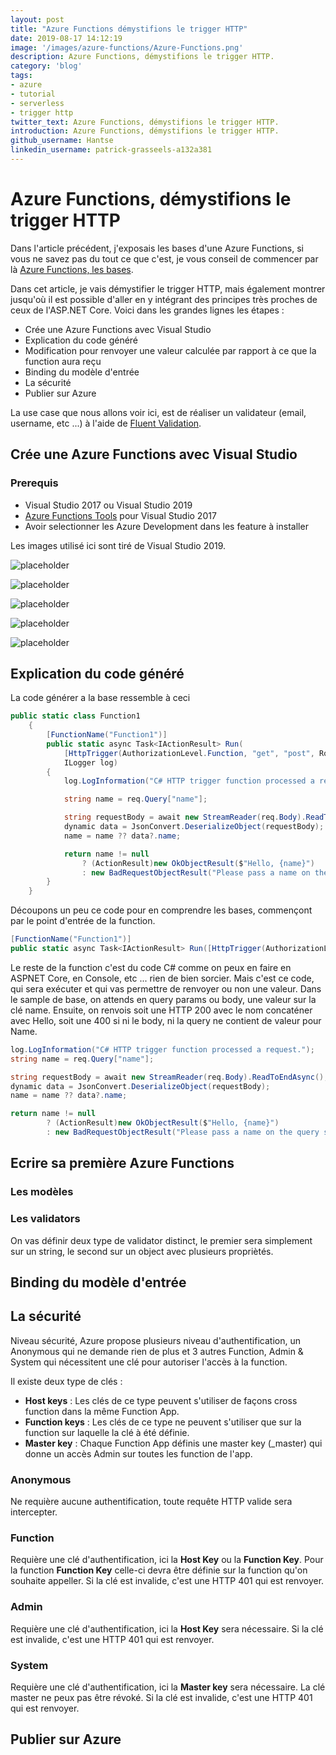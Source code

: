 ```yaml
---
layout: post
title: "Azure Functions démystifions le trigger HTTP"
date: 2019-08-17 14:12:19
image: '/images/azure-functions/Azure-Functions.png'
description: Azure Functions, démystifions le trigger HTTP.
category: 'blog'
tags:
- azure
- tutorial
- serverless
- trigger http
twitter_text: Azure Functions, démystifions le trigger HTTP.
introduction: Azure Functions, démystifions le trigger HTTP.
github_username: Hantse
linkedin_username: patrick-grasseels-a132a381
---
```


# Azure Functions, démystifions le trigger HTTP

Dans l'article précédent, j'exposais les bases d'une Azure Functions, si vous ne savez pas du tout ce que c'est, je vous conseil de commencer par là [Azure Functions, les bases](/azure-functions-les-bases/).

Dans cet article, je vais démystifier le trigger HTTP, mais également montrer jusqu'où il est possible d'aller en y intégrant des principes très proches de ceux de l'ASP.NET Core. Voici dans les grandes lignes les étapes :
- Crée une Azure Functions avec Visual Studio
- Explication du code généré
- Modification pour renvoyer une valeur calculée par rapport à ce que la function aura reçu
- Binding du modèle d'entrée
- La sécurité
- Publier sur Azure

La use case que nous allons voir ici, est de réaliser un validateur (email, username, etc ...) à l'aide de [Fluent Validation](https://fluentvalidation.net/).

## Crée une Azure Functions avec Visual Studio

### Prerequis
- Visual Studio 2017 ou Visual Studio 2019
- [Azure Functions Tools](https://docs.microsoft.com/en-us/azure/azure-functions/functions-develop-vs) pour Visual Studio 2017
- Avoir selectionner les Azure Development dans les feature à installer

Les images utilisé ici sont tiré de Visual Studio 2019.

![placeholder](/images/azure-functions/create-functions-part1.png "Azure functions")

![placeholder](/images/azure-functions/create-functions-part2.png "Azure functions")

![placeholder](/images/azure-functions/create-functions-part3.png "Azure functions")

![placeholder](/images/azure-functions/create-functions-part4.png "Azure functions")

![placeholder](/images/azure-functions/create-functions-part5.png "Azure functions")

## Explication du code généré
La code générer a la base ressemble à ceci 

```csharp
public static class Function1
    {
        [FunctionName("Function1")]
        public static async Task<IActionResult> Run(
            [HttpTrigger(AuthorizationLevel.Function, "get", "post", Route = null)] HttpRequest req,
            ILogger log)
        {
            log.LogInformation("C# HTTP trigger function processed a request.");

            string name = req.Query["name"];

            string requestBody = await new StreamReader(req.Body).ReadToEndAsync();
            dynamic data = JsonConvert.DeserializeObject(requestBody);
            name = name ?? data?.name;

            return name != null
                ? (ActionResult)new OkObjectResult($"Hello, {name}")
                : new BadRequestObjectResult("Please pass a name on the query string or in the request body");
        }
    }
```
Découpons un peu ce code pour en comprendre les bases, commençont par le point d'entrée de la function.

```csharp
[FunctionName("Function1")]
public static async Task<IActionResult> Run([HttpTrigger(AuthorizationLevel.Function, "get", "post", Route = null)] HttpRequest req, ILogger log)
```



Le reste de la function c'est du code C# comme on peux en faire en ASPNET Core, en Console, etc ... rien de bien sorcier. Mais c'est ce code, qui sera exécuter et qui vas permettre de renvoyer ou non une valeur.
Dans le sample de base, on attends en query params ou body, une valeur sur la clé name. Ensuite, on renvois soit une HTTP 200 avec le nom concaténer avec Hello, soit une 400 si ni le body, ni la query ne contient de valeur pour Name.

```csharp
log.LogInformation("C# HTTP trigger function processed a request.");
string name = req.Query["name"];

string requestBody = await new StreamReader(req.Body).ReadToEndAsync();
dynamic data = JsonConvert.DeserializeObject(requestBody);
name = name ?? data?.name;

return name != null
        ? (ActionResult)new OkObjectResult($"Hello, {name}")
        : new BadRequestObjectResult("Please pass a name on the query string or in the request body");
```

## Ecrire sa première Azure Functions
### Les modèles
### Les validators
On vas définir deux type de validator distinct, le premier sera simplement sur un string, le second sur un object avec plusieurs propriètés.

## Binding du modèle d'entrée

## La sécurité
Niveau sécurité, Azure propose plusieurs niveau d'authentification, un Anonymous qui ne demande rien de plus et 3 autres Function, Admin & System qui nécessitent une clé pour autoriser l'accès à la function.

Il existe deux type de clés :
- **Host keys** : Les clés de ce type peuvent s'utiliser de façons cross function dans la même Function App.
- **Function keys** : Les clés de ce type ne peuvent s'utiliser que sur la function sur laquelle la clé à été définie.
- **Master key** : Chaque Function App définis une master key (_master) qui donne un accès Admin sur toutes les function de l'app.

### Anonymous
Ne requière aucune authentification, toute requête HTTP valide sera intercepter.

### Function
Requière une clé d'authentification, ici la **Host Key** ou la **Function Key**. 
Pour la function **Function Key** celle-ci devra être définie sur la function qu'on souhaite appeller. 
Si la clé est invalide, c'est une HTTP  401 qui est renvoyer.

### Admin
Requière une clé d'authentification, ici la **Host Key** sera nécessaire.
Si la clé est invalide, c'est une HTTP  401 qui est renvoyer.

### System
Requière une clé d'authentification, ici la **Master key** sera nécessaire. La clé master ne peux pas être révoké.
Si la clé est invalide, c'est une HTTP  401 qui est renvoyer.

## Publier sur Azure
